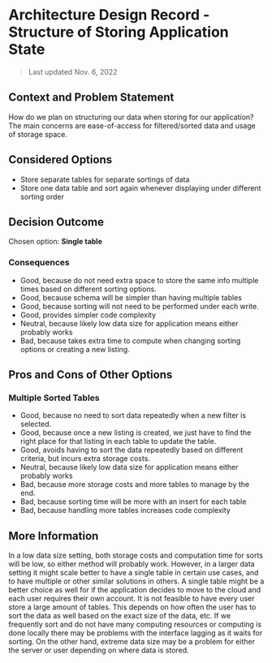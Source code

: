# Architecture Design Record - Structure of Storing Application State

> Last updated Nov. 6, 2022

## Context and Problem Statement

How do we plan on structuring our data when storing for our application? The main concerns are ease-of-access for filtered/sorted data and usage of storage space.

## Considered Options

* Store separate tables for separate sortings of data
* Store one data table and sort again whenever displaying under different sorting order

## Decision Outcome

Chosen option: **Single table**

### Consequences

* Good, because do not need extra space to store the same info multiple times based on different sorting options.
* Good, because schema will be simpler than having multiple tables
* Good, because sorting will not need to be performed under each write.
* Good, provides simpler code complexity
* Neutral, because likely low data size for application means either probably works
* Bad, because takes extra time to compute when changing sorting options or creating a new listing.

## Pros and Cons of Other Options

### Multiple Sorted Tables

* Good, because no need to sort data repeatedly when a new filter is selected.
* Good, because once a new listing is created, we just have to find the right place for that listing in each table to update the table.
* Good, avoids having to sort the data repeatedly based on different criteria, but incurs extra storage costs.
* Neutral, because likely low data size for application means either probably works
* Bad, because more storage costs and more tables to manage by the end. 
* Bad, because sorting time will be more with an insert for each table
* Bad, because handling more tables increases code complexity


## More Information

In a low data size setting, both storage costs and computation time for sorts will be low, so either method will probably work.  However, in a larger data setting it might scale better to have a single table in certain use cases, and to have multiple or other similar solutions in others. A single table might be a better choice as well for if the application decides to move to the cloud and each user requires their own account. It is not feasible to have every user store a large amount of tables. This depends on how often the user has to sort the data as well based on the exact size of the data, etc. If we frequently sort and do not have many computing resources or computing is done locally there may be problems with the interface lagging as it waits for sorting.  On the other hand, extreme data size may be a problem for either the server or user depending on where data is stored.

